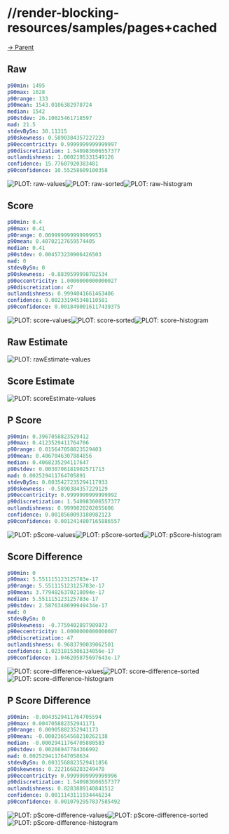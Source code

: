 
# //render-blocking-resources/samples/pages+cached

[→ Parent](../..)


## Raw


```yaml
p90min: 1495
p90max: 1628
p90range: 133
p90mean: 1543.0106382978724
median: 1542
p90stdev: 26.10025461718597
mad: 21.5
stdevBySn: 30.11315
p90skewness: 0.5890384357227223
p90eccentricity: 0.9999999999999997
p90discretization: 1.540983606557377
outlandishness: 1.0002195331549126
confidence: 15.77607920383481
p90confidence: 10.55258609100358

```

![PLOT: raw-values](./raw/values.svg)![PLOT: raw-sorted](./raw/sorted.svg)![PLOT: raw-histogram](./raw/histogram.svg)
## Score


```yaml
p90min: 0.4
p90max: 0.41
p90range: 0.009999999999999953
p90mean: 0.40702127659574405
median: 0.41
p90stdev: 0.004573230906426503
mad: 0
stdevBySn: 0
p90skewness: -0.8839599998782534
p90eccentricity: 1.0000000000000027
p90discretization: 47
outlandishness: 0.9994041661463406
confidence: 0.002331945348110581
p90confidence: 0.0018490016117439375

```

![PLOT: score-values](./score/values.svg)![PLOT: score-sorted](./score/sorted.svg)![PLOT: score-histogram](./score/histogram.svg)
## Raw Estimate

![PLOT: rawEstimate-values](./rawEstimate/values.svg)
## Score Estimate

![PLOT: scoreEstimate-values](./scoreEstimate/values.svg)
## P Score


```yaml
p90min: 0.3967058823529412
p90max: 0.4123529411764706
p90range: 0.015647058823529403
p90mean: 0.4067046307884856
median: 0.4068235294117647
p90stdev: 0.0030706181902571713
mad: 0.002529411764705891
stdevBySn: 0.0035427235294117933
p90skewness: -0.5890384357229129
p90eccentricity: 0.9999999999999992
p90discretization: 1.540983606557377
outlandishness: 0.9999020202055606
confidence: 0.0018560093180982123
p90confidence: 0.0012414807165886557

```

![PLOT: pScore-values](./pScore/values.svg)![PLOT: pScore-sorted](./pScore/sorted.svg)![PLOT: pScore-histogram](./pScore/histogram.svg)
## Score Difference


```yaml
p90min: 0
p90max: 5.551115123125783e-17
p90range: 5.551115123125783e-17
p90mean: 3.7794826370218094e-17
median: 5.551115123125783e-17
p90stdev: 2.5876348699949434e-17
mad: 0
stdevBySn: 0
p90skewness: -0.7759402897989873
p90eccentricity: 1.0000000000000007
p90discretization: 47
outlandishness: 0.9683790039062501
confidence: 1.0231815306134056e-17
p90confidence: 1.046205875697643e-17

```

![PLOT: score-difference-values](./score-difference/values.svg)![PLOT: score-difference-sorted](./score-difference/sorted.svg)![PLOT: score-difference-histogram](./score-difference/histogram.svg)
## P Score Difference


```yaml
p90min: -0.0043529411764705594
p90max: 0.004705882352941171
p90range: 0.00905882352941173
p90mean: -0.00023654568210262138
median: -0.00029411764705880583
p90stdev: 0.00266947784366992
mad: 0.0025294117647058634
stdevBySn: 0.0031568823529411856
p90skewness: 0.2221668283249478
p90eccentricity: 0.9999999999999996
p90discretization: 1.540983606557377
outlandishness: 0.8283889140841512
confidence: 0.0011143111934446234
p90confidence: 0.0010792957837585492

```

![PLOT: pScore-difference-values](./pScore-difference/values.svg)![PLOT: pScore-difference-sorted](./pScore-difference/sorted.svg)![PLOT: pScore-difference-histogram](./pScore-difference/histogram.svg)